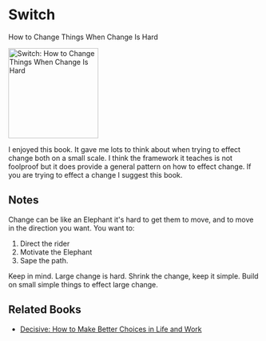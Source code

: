 # Switch

How to Change Things When Change Is Hard

<a href="https://www.amazon.com/Switch-Dan-Heath-Chip-Heath-audiobook/dp/B0038NLX9S">
<img src="https://m.media-amazon.com/images/I/51af4LVf08L.jpg" alt="Switch: How to Change Things When Change Is Hard" style="height:180px;1px solid black"/>
</a>

I enjoyed this book. It gave me lots to think about when trying to effect change both on a small scale.  I think the framework it teaches is not foolproof but it does provide a general pattern on how to effect change.
If you are trying to effect a change I suggest this book.


## Notes

Change can be like an Elephant it's hard to get them to move, and to move in the direction you want.  You want to:

1. Direct the rider
1. Motivate the Elephant
1. Sape the path.


Keep in mind. Large change is hard.  Shrink the change, keep it simple. Build on small simple things to effect large change.

## Related Books

- [Decisive: How to Make Better Choices in Life and Work](./decisive_how_to_make_better_choices_in_life_and_work.md)